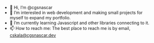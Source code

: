 - 👋 Hi, I’m @cgsnascar
- 👀 I’m interested in web development and making small projects for myself to expand my portfolio.
- 🌱 I’m currently learning Javascript and other libraries connecting to it.
- 📫 How to reach me: The best place to reach me is by email, cskala@cgsnascar.dev

<!---
cgsnascar/cgsnascar is a ✨ special ✨ repository because its `README.md` (this file) appears on your GitHub profile.
You can click the Preview link to take a look at your changes.
--->
